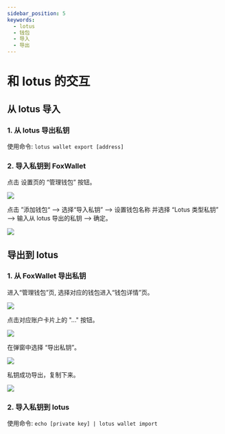 ```yaml
---
sidebar_position: 5
keywords:
  - lotus
  - 钱包
  - 导入
  - 导出
---
```


# 和 lotus 的交互

## 从 lotus 导入
### 1. 从 lotus 导出私钥

使用命令: `lotus wallet export [address]`

### 2. 导入私钥到 FoxWallet

点击 设置页的 “管理钱包” 按钮。

![](../img/add-wallet-2.png)

点击 ”添加钱包“ —> 选择“导入私钥” —> 设置钱包名称 并选择 “Lotus 类型私钥” —> 输入从 lotus 导出的私钥 —> 确定。

![](../img/import-lotus.png)

## 导出到 lotus
### 1. 从 FoxWallet 导出私钥

进入“管理钱包”页, 选择对应的钱包进入“钱包详情”页。

![](../img/add-wallet-2.png)

点击对应账户卡片上的 "..." 按钮。  

![](../img/export-1.png)

在弹窗中选择 “导出私钥”。

![](../img/export-2.png)

私钥成功导出，复制下来。  

![](../img/export-3.png)

### 2. 导入私钥到 lotus  

使用命令: `echo [private key] | lotus wallet import`